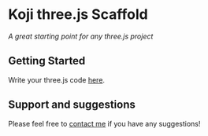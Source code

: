 # Koji three.js Scaffold

*A great starting point for any three.js project*

## Getting Started
Write your three.js code [here](#~/frontend/app/index.js).

## Support and suggestions
Please feel free to [contact me](https://gokoji.com/profile/jones) if you have any suggestions!   

